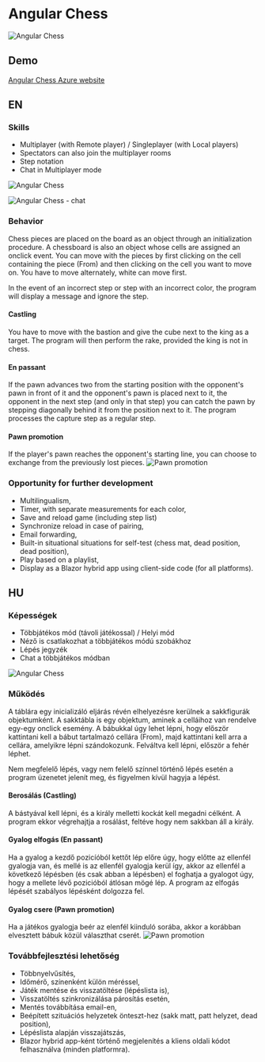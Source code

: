 # Angular Chess

![Angular Chess](/angular-chess/src/assets/chess_3.PNG)

## Demo

[Angular Chess Azure website](http://angular-chess.azurewebsites.net)

## EN 

### Skills

- Multiplayer (with Remote player) / Singleplayer (with Local players)
- Spectators can also join the multiplayer rooms
- Step notation
- Chat in Multiplayer mode 

![Angular Chess](/angular-chess/src/assets/chess_5.PNG)

![Angular Chess - chat](/angular-chess/src/assets/chess_6.PNG)

### Behavior

Chess pieces are placed on the board as an object through an initialization procedure.
A chessboard is also an object whose cells are assigned an onclick event.
You can move with the pieces by first clicking on the cell containing the piece (From) and then clicking on the cell you want to move on.
You have to move alternately, white can move first.

In the event of an incorrect step or step with an incorrect color, the program will display a message and ignore the step.

#### Castling

You have to move with the bastion and give the cube next to the king as a target. The program will then perform the rake, provided the king is not in chess.

#### En passant
If the pawn advances two from the starting position with the opponent's pawn in front of it and the opponent's pawn is placed next to it, the opponent in the next step (and
only in that step) you can catch the pawn by stepping diagonally behind it from the position next to it. The program processes the capture step as a regular step.

#### Pawn promotion
If the player's pawn reaches the opponent's starting line, you can choose to exchange from the previously lost pieces.
![Pawn promotion](/angular-chess/src/assets/chess_4.PNG)

### Opportunity for further development

- Multilingualism,
- Timer, with separate measurements for each color,
- Save and reload game (including step list)
- Synchronize reload in case of pairing,
- Email forwarding,
- Built-in situational situations for self-test (chess mat, dead position, dead position),
- Play based on a playlist,
- Display as a Blazor hybrid app using client-side code (for all platforms).

## HU 

### Képességek

- Többjátékos mód (távoli játékossal) / Helyi mód
- Néző is csatlakozhat a többjátékos módú szobákhoz
- Lépés jegyzék
- Chat a többjátékos módban

![Angular Chess](/angular-chess/src/assets/chess_5.PNG)

### Működés

A táblára egy inicializáló eljárás révén elhelyezésre kerülnek a sakkfigurák objektumként.
A sakktábla is egy objektum, aminek a celláihoz van rendelve egy-egy onclick esemény.
A bábukkal úgy lehet lépni, hogy először kattintani kell a bábut tartalmazó cellára (From), majd kattintani kell arra a cellára, amelyikre lépni szándokozunk.
Felváltva kell lépni, először a fehér léphet.

Nem megfelelő lépés, vagy nem felelő színnel történő lépés esetén a program üzenetet jelenít meg, és figyelmen kívül hagyja a lépést.

#### Berosálás (Castling)

A bástyával kell lépni, és a király melletti kockát kell megadni célként. A program ekkor végrehajtja a rosálást, feltéve hogy nem sakkban áll a király.

#### Gyalog elfogás (En passant)
Ha a gyalog a kezdő pozicíóból kettőt lép előre úgy, hogy előtte az ellenfél gyalogja van, és mellé is az ellenfél gyalogja kerül így, akkor az ellenfél a következő lépésben (és 
csak abban a lépésben) el foghatja a gyalogot úgy, hogy a mellete lévő pozicióból átlósan mögé lép. A program az elfogás lépését szabályos lépésként dolgozza fel.

#### Gyalog csere (Pawn promotion)
Ha a játékos gyalogja beér az elenfél kiinduló sorába, akkor a korábban elvesztett bábuk közül választhat cserét.
![Pawn promotion](/angular-chess/src/assets/chess_4.PNG)

### Továbbfejlesztési lehetőség

- Többnyelvűsítés,
- Időmérő, színenként külön méréssel,
- Játék mentése és visszatöltése (lépéslista is),
- Visszatöltés szinkronizálása párosítás esetén,
- Mentés továbbítása email-en,
- Beépített szituációs helyzetek önteszt-hez (sakk matt, patt helyzet, dead position),
- Lépéslista alapján visszajátszás,
- Blazor hybrid app-ként történő megjelenítés a kliens oldali kódot felhasználva (minden platformra).
 